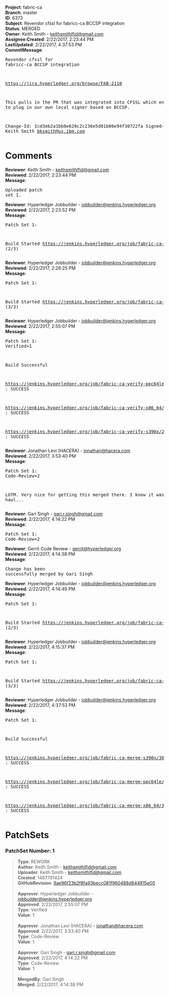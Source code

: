 <strong>Project</strong>: fabric-ca</br><strong>Branch</strong>: master<br><strong>ID</strong>: 6373<br><strong>Subject</strong>: Revendor cfssl for fabricc-ca BCCSP integration<br><strong>Status</strong>: MERGED<br><strong>Owner</strong>: Keith Smith - keithsmithlfid@gmail.com<br><strong>Assignee</strong>:<strong>Created</strong>: 2/22/2017, 2:23:44 PM<br><strong>LastUpdated</strong>: 2/22/2017, 4:37:53 PM<br><strong>CommitMessage</strong>:<br><pre>Revendor cfssl for fabricc-ca BCCSP integration

https://jira.hyperledger.org/browse/FAB-2110

This pulls in the PR that was integrated into CFSSL which
enables us to plug in our own local signer based on BCCSP.

Change-Id: Icd3eb2a1bb8e620c2c236e5d01b08e94f30722fa
Signed-off-by: Keith Smith <bksmith@us.ibm.com>
</pre><h1>Comments</h1><strong>Reviewer</strong>: Keith Smith - keithsmithlfid@gmail.com<br><strong>Reviewed</strong>: 2/22/2017, 2:23:44 PM<br><strong>Message</strong>: <pre>Uploaded patch set 1.</pre><strong>Reviewer</strong>: Hyperledger Jobbuilder - jobbuilder@jenkins.hyperledger.org<br><strong>Reviewed</strong>: 2/22/2017, 2:23:52 PM<br><strong>Message</strong>: <pre>Patch Set 1:

Build Started https://jenkins.hyperledger.org/job/fabric-ca-verify-ppc64le/266/ (2/3)</pre><strong>Reviewer</strong>: Hyperledger Jobbuilder - jobbuilder@jenkins.hyperledger.org<br><strong>Reviewed</strong>: 2/22/2017, 2:26:25 PM<br><strong>Message</strong>: <pre>Patch Set 1:

Build Started https://jenkins.hyperledger.org/job/fabric-ca-verify-x86_64/267/ (3/3)</pre><strong>Reviewer</strong>: Hyperledger Jobbuilder - jobbuilder@jenkins.hyperledger.org<br><strong>Reviewed</strong>: 2/22/2017, 2:55:07 PM<br><strong>Message</strong>: <pre>Patch Set 1: Verified+1

Build Successful 

https://jenkins.hyperledger.org/job/fabric-ca-verify-ppc64le/266/ : SUCCESS

https://jenkins.hyperledger.org/job/fabric-ca-verify-x86_64/267/ : SUCCESS

https://jenkins.hyperledger.org/job/fabric-ca-verify-s390x/271/ : SUCCESS</pre><strong>Reviewer</strong>: Jonathan Levi (HACERA) - jonathan@hacera.com<br><strong>Reviewed</strong>: 2/22/2017, 3:53:40 PM<br><strong>Message</strong>: <pre>Patch Set 1: Code-Review+2

LGTM. Very nice for getting this merged there. I know it was a long haul...</pre><strong>Reviewer</strong>: Gari Singh - gari.r.singh@gmail.com<br><strong>Reviewed</strong>: 2/22/2017, 4:14:22 PM<br><strong>Message</strong>: <pre>Patch Set 1: Code-Review+2</pre><strong>Reviewer</strong>: Gerrit Code Review - gerrit@hyperledger.org<br><strong>Reviewed</strong>: 2/22/2017, 4:14:38 PM<br><strong>Message</strong>: <pre>Change has been successfully merged by Gari Singh</pre><strong>Reviewer</strong>: Hyperledger Jobbuilder - jobbuilder@jenkins.hyperledger.org<br><strong>Reviewed</strong>: 2/22/2017, 4:14:49 PM<br><strong>Message</strong>: <pre>Patch Set 1:

Build Started https://jenkins.hyperledger.org/job/fabric-ca-merge-s390x/38/ (2/3)</pre><strong>Reviewer</strong>: Hyperledger Jobbuilder - jobbuilder@jenkins.hyperledger.org<br><strong>Reviewed</strong>: 2/22/2017, 4:15:37 PM<br><strong>Message</strong>: <pre>Patch Set 1:

Build Started https://jenkins.hyperledger.org/job/fabric-ca-merge-x86_64/36/ (3/3)</pre><strong>Reviewer</strong>: Hyperledger Jobbuilder - jobbuilder@jenkins.hyperledger.org<br><strong>Reviewed</strong>: 2/22/2017, 4:37:53 PM<br><strong>Message</strong>: <pre>Patch Set 1:

Build Successful 

https://jenkins.hyperledger.org/job/fabric-ca-merge-s390x/38/ : SUCCESS

https://jenkins.hyperledger.org/job/fabric-ca-merge-ppc64le/35/ : SUCCESS

https://jenkins.hyperledger.org/job/fabric-ca-merge-x86_64/36/ : SUCCESS</pre><h1>PatchSets</h1><h3>PatchSet Number: 1</h3><blockquote><strong>Type</strong>: REWORK<br><strong>Author</strong>: Keith Smith - keithsmithlfid@gmail.com<br><strong>Uploader</strong>: Keith Smith - keithsmithlfid@gmail.com<br><strong>Created</strong>: 1487791424<br><strong>GitHubRevision</strong>: [9ae96f23b2f8fa93becc081f960488d844815e00](https://github.com/hyperledger/fabric-ca/commit/9ae96f23b2f8fa93becc081f960488d844815e00)<br><br><strong>Approver</strong>: Hyperledger Jobbuilder - jobbuilder@jenkins.hyperledger.org<br><strong>Approved</strong>: 2/22/2017, 2:55:07 PM<br><strong>Type</strong>: Verified<br><strong>Value</strong>: 1<br><br><strong>Approver</strong>: Jonathan Levi (HACERA) - jonathan@hacera.com<br><strong>Approved</strong>: 2/22/2017, 3:53:40 PM<br><strong>Type</strong>: Code-Review<br><strong>Value</strong>: 1<br><br><strong>Approver</strong>: Gari Singh - gari.r.singh@gmail.com<br><strong>Approved</strong>: 2/22/2017, 4:14:22 PM<br><strong>Type</strong>: Code-Review<br><strong>Value</strong>: 1<br><br><strong>MergedBy</strong>: Gari Singh<br><strong>Merged</strong>: 2/22/2017, 4:14:38 PM<br><br></blockquote>